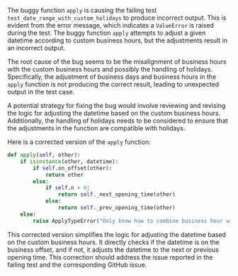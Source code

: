 The buggy function `apply` is causing the failing test `test_date_range_with_custom_holidays` to produce incorrect output. This is evident from the error message, which indicates a `ValueError` is raised during the test. The buggy function `apply` attempts to adjust a given datetime according to custom business hours, but the adjustments result in an incorrect output.

The root cause of the bug seems to be the misalignment of business hours with the custom business hours and possibly the handling of holidays. Specifically, the adjustment of business days and business hours in the `apply` function is not producing the correct result, leading to unexpected output in the test case.

A potential strategy for fixing the bug would involve reviewing and revising the logic for adjusting the datetime based on the custom business hours. Additionally, the handling of holidays needs to be considered to ensure that the adjustments in the function are compatible with holidays.

Here is a corrected version of the `apply` function:

```python
def apply(self, other):
    if isinstance(other, datetime):
        if self.on_offset(other):
            return other
        else:
            if self.n > 0:
                return self._next_opening_time(other)
            else:
                return self._prev_opening_time(other)
    else:
        raise ApplyTypeError("Only know how to combine business hour with datetime")
```

This corrected version simplifies the logic for adjusting the datetime based on the custom business hours. It directly checks if the datetime is on the business offset, and if not, it adjusts the datetime to the next or previous opening time. This correction should address the issue reported in the failing test and the corresponding GitHub issue.